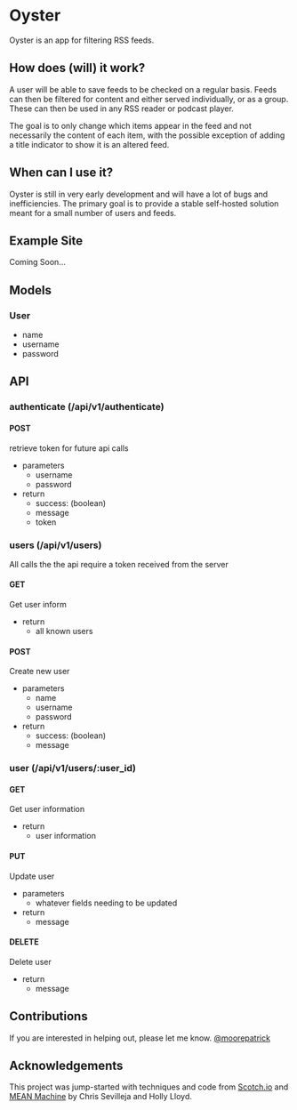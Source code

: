 # Oyster
Oyster is an app for filtering RSS feeds.

## How does (will) it work?
A user will be able to save feeds to be checked on a regular basis. Feeds can then be filtered for content and either served individually, or as a group. These can then be used in any RSS reader or podcast player.

The goal is to only change which items appear in the feed and not necessarily the content of each item, with the possible exception of adding a title indicator to show it is an altered feed.

## When can I use it?
Oyster is still in very early development and will have a lot of bugs and inefficiencies. The primary goal is to provide a stable self-hosted solution meant for a small number of users and feeds.

## Example Site
Coming Soon...

## Models
### User
- name
- username
- password

## API
### authenticate (/api/v1/authenticate)
#### POST
retrieve token for future api calls
- parameters
  - username
  - password
- return
  - success: (boolean)
  - message
  - token

### users (/api/v1/users)
All calls the the api require a token received from the server

#### GET
Get user inform
- return
  - all known users

#### POST
Create new user
- parameters
  - name
  - username
  - password
- return
  - success: (boolean)
  - message

### user (/api/v1/users/:user_id)
#### GET
Get user information
- return
  - user information

#### PUT
Update user
- parameters
  - whatever fields needing to be updated
- return
  - message

#### DELETE
Delete user
- return
  - message

## Contributions
If you are interested in helping out, please let me know.
[@moorepatrick](https://twitter.com/moorepatrick/)

## Acknowledgements
This project was jump-started with techniques and code from [Scotch.io](https://scotch.io) and [MEAN Machine](https://leanpub.com/mean-machine) by Chris Sevilleja and Holly Lloyd.

